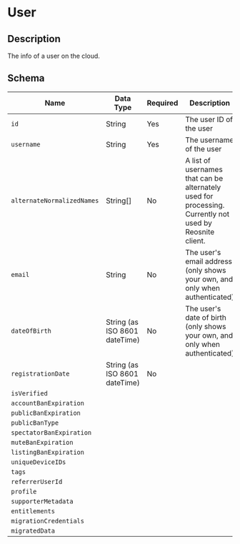 # User
## Description
The info of a user on the cloud.
## Schema
| Name | Data Type | Required | Description |
| --- | --- | --- | --- |
| `id` | String | Yes | The user ID of the user |
| `username` | String | Yes | The username of the user |
| `alternateNormalizedNames` | String[] | No | A list of usernames that can be alternately used for processing. Currently not used by Reosnite client. |
| `email` | String | No | The user's email address (only shows your own, and only when authenticated) |
| `dateOfBirth` | String (as ISO 8601 dateTime) | No | The user's date of birth (only shows your own, and only when authenticated) |
| `registrationDate` | String (as ISO 8601 dateTime) | No | |
| `isVerified` |  |  |
| `accountBanExpiration` |  |  |
| `publicBanExpiration` |  |  |
| `publicBanType` |  |  |
| `spectatorBanExpiration` |  |  |
| `muteBanExpiration` |  |  |
| `listingBanExpiration` |  |  |
| `uniqueDeviceIDs` |  |  |
| `tags` |  |  |
| `referrerUserId` |  |  |
| `profile` |  |  |
| `supporterMetadata` |  |  |
| `entitlements` |  |  |
| `migrationCredentials` |  |  |
| `migratedData` |  |  |